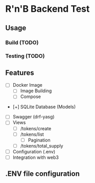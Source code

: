 # R'n'B Backend Test

## Usage

### Build (TODO)

### Testing (TODO)

## Features

- [ ] Docker Image
  - [ ] Image Building
  - [ ] Compose
- [+] SQLite Database (Models)
- [ ] Swagger (drf-yasg)
- [ ] Views
  - [ ] /tokens/create
  - [ ] /tokens/list
    - [ ] Pagination
  - [ ] /tokens/total_supply
- [ ] Configuration (.env)
- [ ] Integration with web3

## .ENV file configuration
